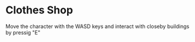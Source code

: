 
# Clothes Shop

Move the character with the WASD keys and interact with closeby buildings by pressig "E"

